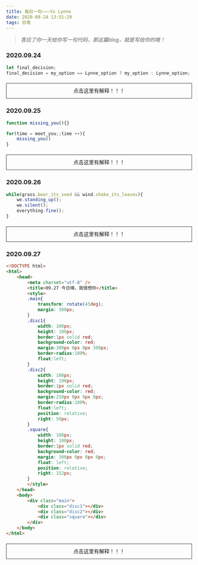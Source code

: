```yaml
---
title: 每日一句———to Lynne
date: 2020-09-24 13:51:29
tags: 日常
---
```


> *答应了你一天给你写一句代码，那这篇blog，就是写给你的哦！*


### 2020.09.24

```javascript
let final_decision;
final_decision = my_option == Lynne_option ? my_option : Lynne_option;
```
<div style="width:100%;line-height:40px;border: 1px solid #333;text-align:center;margin:20px auto;" onclick="this.innerHTML = '意见一致的时候听我的，意见不同的时候听老婆的！'">点击这里有解释！！！</div>

### 2020.09.25

```javascript
function missing_you(){}

for(time = meet_you;;time ++){
    missing_you()
}
```
<div style="width:100%;line-height:40px;border: 1px solid #333;text-align:center;margin:20px auto;" onclick="this.innerHTML = '自从遇见了你，就不停地想你。'">点击这里有解释！！！</div>

### 2020.09.26

```javascript
while(grass.bear_its_seed && wind.shake_its_leaves){
    we.standing_up();
    we.silent();
    everything.fine();
}
```
<div style="width:100%;line-height:40px;border: 1px solid #333;text-align:center;margin:20px auto;" onclick="this.innerHTML = '草在结它的种子<br/>风在摇它的叶子<br/>我们站着，不说话<br/>就十分美好<br/> —— 选自顾城《门前》'">点击这里有解释！！！</div>

### 2020.09.27
```html
<!DOCTYPE html>
<html>
    <head>
        <meta charset="utf-8" />
        <title>09.27 今日晴，我很想你</title>
        <style>
        .main{
            transform: rotate(45deg);
            margin: 300px;
        }
        .disc1{
            width: 100px;
            height: 100px;
            border:1px solid red;
            background-color: red;
            margin:300px 0px 0px 300px;
            border-radius:100%;
            float:left;
        }
        .disc2{
            width: 100px;
            height: 100px;
            border:1px solid red;
            background-color: red;
            margin:250px 0px 0px 0px;
            border-radius:100%;
            float:left;
            position: relative;
            right: 50px;
        }
        .square{
            width: 100px;
            height: 100px;
            border:1px solid red;
            background-color: red;
            margin: 300px 0px 0px 0px;
            float: left;
            position: relative;
            right: 152px;
        }
        </style>
    </head>
    <body>
        <div class="main">
            <div class="disc1"></div>
            <div class="disc2"></div>
            <div class="square"></div>
        </div>
    </body>
</html>
```
<div style="width:100%;line-height:40px;border:1px solid #333;text-align:center;margin:20px auto;" onclick="this.innerHTML=`<div class='main' style='transform:rotate(45deg);margin:0 auto;width:100px;height:200px'><div class='disc1' style='width:100px;height:100px;border:1px solid red;background:red;border-radius:100%;float:left;'></div><div class='disc2' style='width:100px;height:100px;border:1px solid red;background:red;border-radius:100%;float:left;position:relative;right:50px;'></div><div class='square' style='width:100px;height:100px;border:1px solid red;background:red;float:left;position:relative;right:152px;'></div></div>`">点击这里有解释！！！</div>